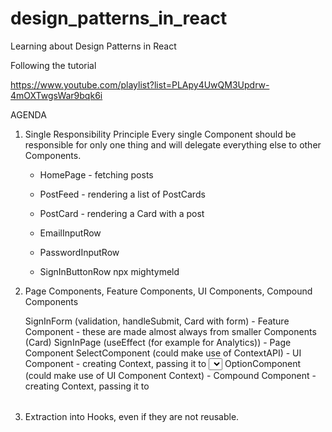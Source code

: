 # design_patterns_in_react
Learning about Design Patterns in React

Following the tutorial

https://www.youtube.com/playlist?list=PLApy4UwQM3Updrw-4mOXTwgsWar9bqk6i

AGENDA
1. Single Responsibility Principle
   Every single Component should be responsible for only one thing and will delegate everything else to other Components.

   - HomePage - fetching posts
   - PostFeed - rendering a list of PostCards
   - PostCard - rendering a Card with a post

   - EmailInputRow
   - PasswordInputRow
   - SignInButtonRow
   npx mightymeld

2. Page Components, Feature Components, UI Components, Compound Components

   SignInForm (validation, handleSubmit, Card with form) - Feature Component - these are made almost always from smaller Components (Card)
   SignInPage (useEffect (for example for Analytics)) - Page Component
   SelectComponent (could make use of ContextAPI) - UI Component - creating Context, passing it to <select></select>
   OptionComponent (could make use of UI Component Context) - Compound Component - creating Context, passing it to <option></option>

3. Extraction into Hooks, even if they are not reusable.
